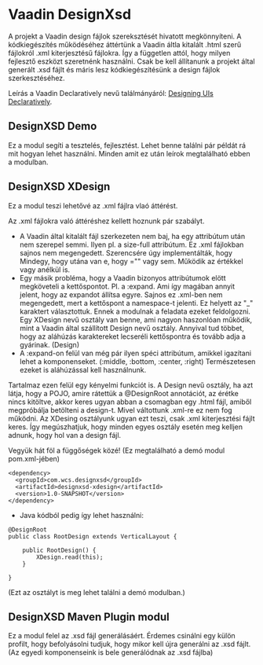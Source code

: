 # Vaadin DesignXsd

A projekt a Vaadin design fájlok szereksztését hivatott megkönnyíteni. A kódkiegészítés működéséhez áttértünk a Vaadin áltla kitalált .html szerű fájlokról .xml kiterjesztésű fájlokra. Így a független attól, hogy milyen fejlesztő eszközt szeretnénk használni. Csak be kell állítanunk a projekt által generált .xsd fájlt és máris lesz kódkiegészítésünk a design fájlok szerkesztéséhez.

Leírás a Vaadin Declaratively nevű találmányáról: [Designing UIs Declaratively](https://vaadin.com/docs/-/part/framework/application/application-declarative.html).

## DesignXSD Demo

Ez a modul segíti a tesztelés, fejlesztést. Lehet benne találni pár példát rá mit hogyan lehet használni. Minden amit ez után leírok megtalálható ebben a modulban.

## DesignXSD XDesign

Ez a modul teszi lehetővé az .xml fájlra vlaó áttérést. 

Az .xml fájlokra való áttéréshez kellett hoznunk pár szabályt. 
* A Vaadin által kitalált fájl szerkezeten nem baj, ha egy attribútum után nem szerepel semmi. Ilyen pl. a size-full attribútum. Ez .xml fájlokban sajnos nem megengedett. Szerencsére úgy implementálták, hogy Mindegy, hogy utána van e, hogy ="" vagy sem. Működik az értékkel vagy anélkül is.
* Egy másik probléma, hogy a Vaadin bizonyos attribútumok elött megköveteli a kettőspontot. Pl. a :expand. Ami így magában annyit jelent, hogy az expandot állítsa egyre. Sajnos ez .xml-ben nem megengedett, mert a kettőspont a namespace-t jelenti. Ez helyett az "_" karaktert választottuk. Ennek a modulnak a feladata ezeket feldolgozni. Egy XDesign nevű osztály van benne, ami nagyon haszonlóan működik, mint a Vaadin által szállított Design nevű osztály. Annyival tud többet, hogy az aláhúzás karaktereket lecseréli kettőspontra és tovább adja a gyárinak. (Design)
* A :expand-on felül van még pár ilyen spéci attribútum, amikkel igazítani lehet a komponenseket. (:middle, :bottom, :center, :right) Természetesen ezeket is aláhúzással kell használnunk.

Tartalmaz ezen felül egy kényelmi funkciót is. A Design nevű osztály, ha azt látja, hogy a POJO, amire rátettük a @DesignRoot annotációt, az érétke nincs kitöltve, akkor keres ugyan abban a csomagban egy .html fájl, amiből megpróbálja betölteni a design-t. Mivel váltottunk .xml-re ez nem fog működni. Az XDesing osztályunk ugyan ezt teszi, csak .xml kiterjesztési fájlt keres. Így megúszhatjuk, hogy minden egyes osztály esetén meg kelljen adnunk, hogy hol van a design fájl.

Vegyük hát föl a függőségek közé! (Ez megtalálható a demó modul pom.xml-jében)
```
<dependency>
  <groupId>com.wcs.designxsd</groupId>
  <artifactId>designxsd-xdesign</artifactId>
  <version>1.0-SNAPSHOT</version>
</dependency>
```
* Java kódból pedig így lehet használni:
```
@DesignRoot
public class RootDesign extends VerticalLayout {

    public RootDesign() {
        XDesign.read(this);
    }
    
}
```
(Ezt az osztályt is meg lehet találni a demó modulban.)

## DesignXSD Maven Plugin modul

Ez a modul felel az .xsd fájl generálásáért. Érdemes csinálni egy külön profilt, hogy befolyásolni tudjuk, hogy mikor kell újra generálni az .xsd fájlt. (Az egyedi komponenseink is bele generálódnak az .xsd fájlba)
